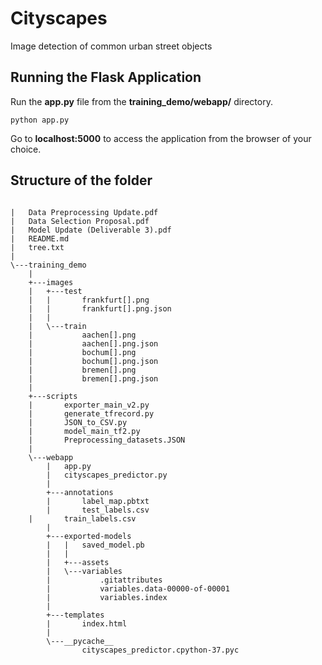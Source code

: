 # Cityscapes
Image detection of common urban street objects

## Running the Flask Application 

Run the **app.py** file from the **training_demo/webapp/** directory. 

`python app.py` 

Go to **localhost:5000** to access the application from the browser of your choice.

## Structure of the folder

```

|   Data Preprocessing Update.pdf
|   Data Selection Proposal.pdf
|   Model Update (Deliverable 3).pdf
|   README.md
|   tree.txt
|   
\---training_demo
    |   
    +---images
    |   +---test
    |   |       frankfurt[].png
    |   |       frankfurt[].png.json
    |   |       
    |   \---train
    |           aachen[].png
    |           aachen[].png.json
    |           bochum[].png
    |           bochum[].png.json
    |           bremen[].png
    |           bremen[].png.json
    |           
    +---scripts
    |       exporter_main_v2.py
    |       generate_tfrecord.py
    |       JSON_to_CSV.py
    |       model_main_tf2.py
    |       Preprocessing_datasets.JSON
    |       
    \---webapp
        |   app.py
        |   cityscapes_predictor.py
        |   
        +---annotations
        |       label_map.pbtxt
        |       test_labels.csv
	|       train_labels.csv
        |       
        +---exported-models
        |   |   saved_model.pb
        |   |   
        |   +---assets
        |   \---variables
        |           .gitattributes
        |           variables.data-00000-of-00001
        |           variables.index
        |           
        +---templates
        |       index.html
        |       
        \---__pycache__
                cityscapes_predictor.cpython-37.pyc

```


